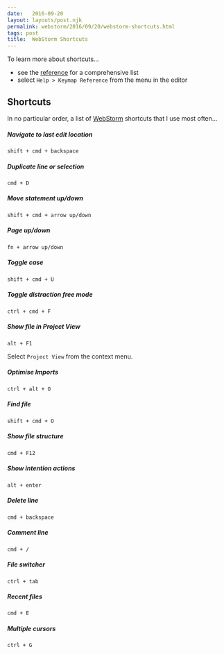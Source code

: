 ```yaml
---
date:   2016-09-20
layout: layouts/post.njk
permalink: webstorm/2016/09/20/webstorm-shortcuts.html
tags: post
title:  WebStorm Shortcuts
---
```


To learn more about shortcuts...

- see the [reference](https://www.jetbrains.com/help/webstorm/2016.1/keyboard-shortcuts-and-mouse-reference.html) for a comprehensive list
- select `Help > Keymap Reference` from the menu in the editor

## Shortcuts

In no particular order, a list of [WebStorm](https://www.jetbrains.com/webstorm/) shortcuts that I use most often...

##### Navigate to last edit location

`shift + cmd + backspace`

##### Duplicate line or selection

`cmd + D`

##### Move statement up/down

`shift + cmd + arrow up/down`

##### Page up/down

`fn + arrow up/down`

##### Toggle case

`shift + cmd + U`

##### Toggle distraction free mode

`ctrl + cmd + F`

##### Show file in Project View

`alt + F1`

Select `Project View` from the context menu.

##### Optimise Imports

`ctrl + alt + O`

##### Find file

`shift + cmd + O`

##### Show file structure

`cmd + F12`

##### Show intention actions

`alt + enter`

##### Delete line

`cmd + backspace`

##### Comment line

`cmd + /`

##### File switcher

`ctrl + tab`

##### Recent files

`cmd + E`

##### Multiple cursors

`ctrl + G`

